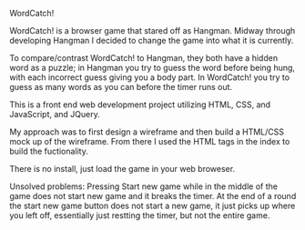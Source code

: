 WordCatch!

WordCatch! is a browser game that stared off as Hangman. Midway through developing Hangman I decided to change the game into what it is currently.

To compare/contrast WordCatch! to Hangman, they both have a hidden word as a puzzle; in Hangman you try to guess the word before being hung, with each incorrect guess giving you a body part. In WordCatch! you try to guess as many words as you can before the timer runs out. 

This is a front end web development project utilizing HTML, CSS, and JavaScript, and JQuery.

My approach was to first design a wireframe and then build a HTML/CSS mock up of the wireframe. From there I used the HTML tags in the index to build the fuctionality. 

There is no install, just load the game in your web broweser. 

Unsolved problems: Pressing Start new game while in the middle of the game does not start new game and it breaks the timer. At the end of a round the start new game button does not start a new game, it just picks up where you left off, essentially just restting the timer, but not the entire game. 